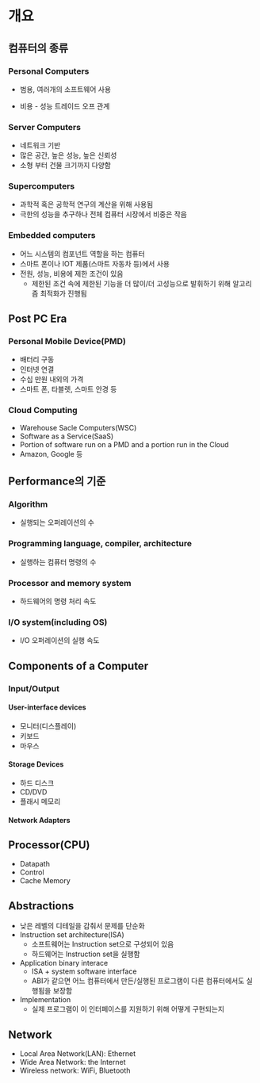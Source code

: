# 개요

## 컴퓨터의 종류

### Personal Computers

- 범용, 여러개의 소프트웨어 사용

- 비용 - 성능 트레이드 오프 관계

### Server Computers

- 네트워크 기반
- 많은 공간, 높은 성능, 높은 신뢰성
- 소형 부터 건물 크기까지 다양함

### Supercomputers

- 과학적 혹은 공학적 연구의 계산을 위해 사용됨
- 극한의 성능을 추구하나 전체 컴퓨터 시장에서 비중은 작음

### Embedded computers

- 어느 시스템의 컴포넌트 역할을 하는 컴퓨터
- 스마트 폰이나 IOT 제품(스마트 자동차 등)에서 사용
- 전원, 성능, 비용에 제한 조건이 있음
  - 제한된 조건 속에 제한된 기능을 더 많이/더 고성능으로 발휘하기 위해 알고리즘 최적화가 진행됨



## Post PC Era

### Personal Mobile Device(PMD)

- 배터리 구동
- 인터넷 연결
- 수십 만원 내외의 가격
- 스마트 폰, 타블렛, 스마트 안경 등

### Cloud Computing

- Warehouse Sacle Computers(WSC)
- Software as a Service(SaaS)
- Portion of software run on a PMD and a portion run in the Cloud
- Amazon, Google 등



## Performance의 기준

### Algorithm

- 실행되는 오퍼레이션의 수

### Programming language, compiler, architecture

- 실행하는 컴퓨터 명령의 수

### Processor and memory system

- 하드웨어의 명령 처리 속도

### I/O system(including OS)

- I/O 오퍼레이션의 실행 속도



## Components of a Computer

### Input/Output

#### User-interface devices

- 모니터(디스플레이)
- 키보드
- 마우스

#### Storage Devices

- 하드 디스크
- CD/DVD
- 플래시 메모리

#### Network Adapters



## Processor(CPU)

- Datapath
- Control
- Cache Memory



## Abstractions

- 낮은 레벨의 디테일을 감춰서 문제를 단순화
- Instruction set architecture(ISA)
  - 소프트웨어는 Instruction set으로 구성되어 있음
  - 하드웨어는 Instruction set을 실행함
- Application binary interace
  - ISA + system software interface
  - ABI가 같으면 어느 컴퓨터에서 만든/실행된 프로그램이 다른 컴퓨터에서도 실행됨을 보장함
- Implementation
  - 실제 프로그램이 이 인터페이스를 지원하기 위해 어떻게 구현되는지



## Network

- Local Area Network(LAN): Ethernet
- Wide Area Network: the Internet
- Wireless network: WiFi, Bluetooth